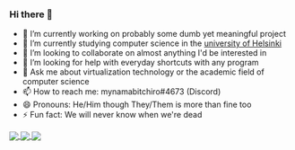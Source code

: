 ### Hi there 👋

- 🔭 I’m currently working on probably some dumb yet meaningful project
- 🌱 I’m currently studying computer science in the [university of Helsinki](https://www.helsinki.fi/en/computer-science)
- 👯 I’m looking to collaborate on almost anything I'd be interested in
- 🤔 I’m looking for help with everyday shortcuts with any program
- 💬 Ask me about virtualization technology or the academic field of computer science
- 📫 How to reach me: mynamabitchiro#4673 (Discord)
- 😄 Pronouns: He/Him though They/Them is more than fine too
- ⚡ Fun fact: We will never know when we're dead

<a href="https://github-readme-stats.vercel.app/api?username=akirataguchi115&count_private=true&show_icons=trues">
  <img align="center" src="https://github-readme-stats.vercel.app/api?username=akirataguchi115&count_private=true&show_icons=trues" />
</a>
<a href="https://github-readme-stats.vercel.app/api/top-langs/?username=akirataguchi115">
  <img align="center" src="https://github-readme-stats.vercel.app/api/top-langs/?username=akirataguchi115" />
</a>
<a href="https://github-readme-stats.vercel.app/api/wakatime?username=@7fae6b99-9f71-4f2a-9af3-3ea4c2d060eb">
  <img align="center" src="https://github-readme-stats.vercel.app/api/wakatime?username=@7fae6b99-9f71-4f2a-9af3-3ea4c2d060eb" />
</a>
